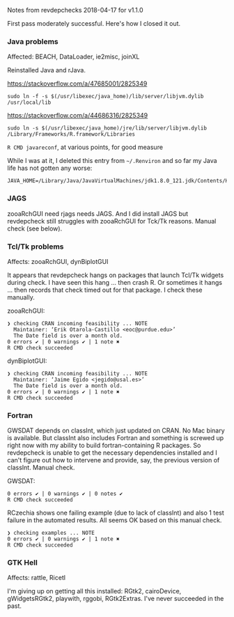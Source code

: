 Notes from revdepchecks 2018-04-17 for v1.1.0

First pass moderately successful. Here's how I closed it out.

### Java problems

Affected: BEACH, DataLoader, ie2misc, joinXL

Reinstalled Java and rJava.

https://stackoverflow.com/a/47685001/2825349
```
sudo ln -f -s $(/usr/libexec/java_home)/lib/server/libjvm.dylib /usr/local/lib
```

https://stackoverflow.com/a/44686316/2825349
```
sudo ln -s $(/usr/libexec/java_home)/jre/lib/server/libjvm.dylib /Library/Frameworks/R.framework/Libraries
```

`R CMD javareconf`, at various points, for good measure

While I was at it, I deleted this entry from `~/.Renviron` and so far my Java life has not gotten any worse:

```
JAVA_HOME=/Library/Java/JavaVirtualMachines/jdk1.8.0_121.jdk/Contents/Home/jre
```

### JAGS

zooaRchGUI need rjags needs JAGS. And I did install JAGS but revdepcheck still struggles with zooaRchGUI for Tck/Tk reasons. Manual check (see below).

### Tcl/Tk problems

Affects: zooaRchGUI, dynBiplotGUI

It appears that revdepcheck hangs on packages that launch Tcl/Tk widgets during check. I have seen this hang ... then crash R. Or sometimes it hangs ... then records that check timed out for that package. I check these manually.

zooaRchGUI:
```
❯ checking CRAN incoming feasibility ... NOTE
  Maintainer: ‘Erik Otarola-Castillo <eoc@purdue.edu>’
  The Date field is over a month old.
0 errors ✔ | 0 warnings ✔ | 1 note ✖
R CMD check succeeded
```

dynBiplotGUI:
```
❯ checking CRAN incoming feasibility ... NOTE
  Maintainer: ‘Jaime Egido <jegido@usal.es>’
  The Date field is over a month old.
0 errors ✔ | 0 warnings ✔ | 1 note ✖
R CMD check succeeded
```

### Fortran

GWSDAT depends on classInt, which just updated on CRAN. No Mac binary is available. But classInt also includes Fortran and something is screwed up right now with my ability to build fortran-containing R packages. So revdepcheck is unable to get the necessary dependencies installed and I can't figure out how to intervene and provide, say, the previous version of classInt. Manual check.

GWSDAT:
```
0 errors ✔ | 0 warnings ✔ | 0 notes ✔
R CMD check succeeded
```

RCzechia shows one failing example (due to lack of classInt) and also 1 test failure in the automated results. All seems OK based on this manual check.

```
❯ checking examples ... NOTE
0 errors ✔ | 0 warnings ✔ | 1 note ✖
R CMD check succeeded
```

### GTK Hell

Affects: rattle, Ricetl

I'm giving up on getting all this installed: RGtk2, cairoDevice, gWidgetsRGtk2, playwith, rggobi, RGtk2Extras. I've never succeeded in the past.
